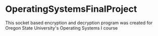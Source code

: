 # OperatingSystemsFinalProject
This socket based encryption and decryption program was created for
Oregon State University's Operating Systems I course
